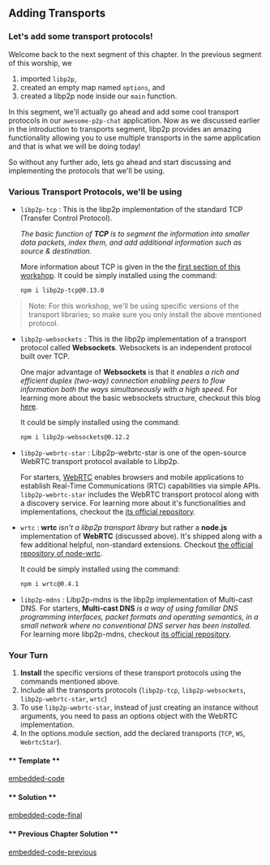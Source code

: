## Adding Transports

### Let's add some transport protocols! 
Welcome back to the next segment of this chapter. In the previous segment of this worship, we 
1. imported `libp2p`,
2. created an empty map named `options`, and 
3. created a libp2p node inside our `main` function. 

In this segment, we'll actually go ahead and add some cool transport protocols in our `awesome-p2p-chat` application. Now as we discussed earlier in the introduction to transports segment, libp2p provides an amazing functionality allowing you to use multiple transports in the same application and that is what we will be doing today!

So without any further ado, lets go ahead and start discussing and implementing the protocols that we'll be using.

### Various Transport Protocols, we'll be using

* `libp2p-tcp` : This is the libp2p implementation of the standard TCP (Transfer Control Protocol). 

	*The basic function of  **TCP** is to segment the information into smaller data packets, index them, and add additional information such as source & destination.* 

	More information about TCP is given in the the [first section of this workshop](http://salabs.me/jslibp2p-chat-tutorial/#/1/introduction). It could be simply installed using the command:
	```bash
	npm i libp2p-tcp@0.13.0
	```
>Note: For this workshop, we'll be using specific versions of the transport libraries; so make sure you only install the above mentioned protocol. 

* `libp2p-websockets` : This is the libp2p implementation of a transport protocol called **Websockets**. Websockets is an independent protocol built over TCP. 

	One major advantage of **Websockets** is that it *enables a rich and efficient duplex (two-way) connection enabling peers to flow information both the ways simultaneously with a high speed*. For learning more about the basic websockets structure, checkout this blog [here](https://www.tutorialspoint.com/websockets/websockets_quick_guide.htm).

	
	It could be simply installed using the command:
	```bash
	npm i libp2p-websockets@0.12.2
	```
* `libp2p-webrtc-star` : Libp2p-webrtc-star is one of the open-source WebRTC transport protocol available to Libp2p.  

	For starters, [WebRTC](https://webrtc.org/) enables browsers and mobile applications to establish Real-Time Communications (RTC) capabilities via simple APIs. `libp2p-webrtc-star` includes the WebRTC transport protocol along with a discovery service. For learning more about it's functionalities and implementations, checkout the [its official repository](https://github.com/libp2p/js-libp2p-webrtc-star).

* `wrtc` : **wrtc** *isn't a libp2p transport library* but rather a **node.js** implementation of **WebRTC** (discussed above). It's shipped along with a few additional helpful, non-standard extensions. Checkout [the official repository of node-wrtc](https://github.com/node-webrtc/node-webrtc).

	It could be simply installed using the command:
	```bash
	npm i wrtc@0.4.1
	```
* `libp2p-mdns` : Libp2p-mdns is the libp2p implementation of Multi-cast DNS. For starters, **Multi-cast DNS** *is a way of using familiar DNS programming interfaces, packet formats and operating semantics, in a small network where no conventional DNS server has been installed.* For learning more libp2p-mdns, checkout [its official repository](https://github.com/node-webrtc/node-webrtc).

### Your Turn
1. **Install** the specific versions of these transport protocols using the commands mentioned above.
2. Include all the transports protocols (`libp2p-tcp`, `libp2p-websockets`, `libp2p-webrtc-star`, `wrtc`)
3. To use `libp2p-webrtc-star`, instead of just creating an instance without arguments, you need to pass an options object with the WebRTC implementation.
4. In the options.module section, add the declared transports (`TCP`, `WS`, `WebrtcStar`).

<!-- tabs:start -->

#### ** Template **

[embedded-code](../assets/1/1.2-template-code.js ':include :type=code embed-template')

#### ** Solution **

[embedded-code-final](../assets/1/1.2-finished-code.js ':include :type=code embed-final')

#### ** Previous Chapter Solution **

[embedded-code-previous](../assets/1/1.1-finished-code.js ':include :type=code embed-previous')

<!-- tabs:end -->

